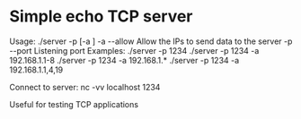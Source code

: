 Simple echo TCP server
=====

Usage: ./server -p <port> [-a <ip>]
  -a  --allow <ip>   Allow the IPs to send data to the server
  -p  --port  <port> Listening port
Examples: 
./server -p 1234 
./server -p 1234 -a 192.168.1.1-8 
./server -p 1234 -a 192.168.1.* 
./server -p 1234 -a 192.168.1.1,4,19

Connect to server:
nc -vv localhost 1234

Useful for testing TCP applications


